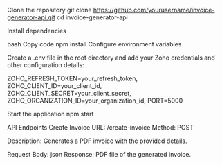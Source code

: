 Clone the repository
git clone https://github.com/yourusername/invoice-generator-api.git
cd invoice-generator-api

Install dependencies

bash
Copy code
npm install
Configure environment variables

Create a .env file in the root directory and add your Zoho credentials and other configuration details:

ZOHO_REFRESH_TOKEN=your_refresh_token,
ZOHO_CLIENT_ID=your_client_id,
ZOHO_CLIENT_SECRET=your_client_secret,
ZOHO_ORGANIZATION_ID=your_organization_id,
PORT=5000

Start the application
npm start

API Endpoints
Create Invoice
URL: /create-invoice
Method: POST

Description: Generates a PDF invoice with the provided details.

Request Body: json 
Response: PDF file of the generated invoice.

